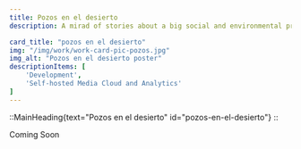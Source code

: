 ```yaml
---
title: Pozos en el desierto
description: A mirad of stories about a big social and environmental problem in Peru

card_title: "pozos en el desierto"
img: "/img/work/work-card-pic-pozos.jpg"
img_alt: "Pozos en el desierto poster"
descriptionItems: [
    'Development',
    'Self-hosted Media Cloud and Analytics'
]
---
```


::MainHeading{text="Pozos en el desierto" id="pozos-en-el-desierto"}
::

Coming Soon
